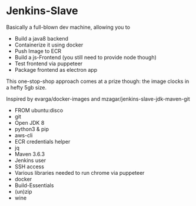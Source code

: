 # Jenkins-Slave

Basically a full-blown dev machine, allowing you to

- Build a java8 backend
- Containerize it using docker
- Push Image to ECR
- Build a js-Frontend (you still need to provide node though)
- Test frontend via puppeteer
- Package frontend as electron app

This one-stop-shop approach comes at a prize though: the image clocks in a hefty
5gb size.

Inspired by evarga/docker-images and mzagar/jenkins-slave-jdk-maven-git

- FROM ubuntu:disco
- git
- Open JDK 8
- python3 & pip
- aws-cli
- ECR credentials helper
- jq
- Maven 3.6.3
- Jenkins user
- SSH access
- Various libraries needed to run chrome via puppeteer
- docker
- Build-Essentials
- (un)zip
- wine
